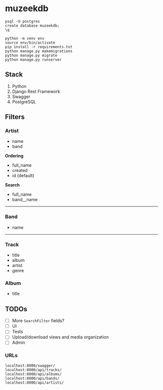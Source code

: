 # muzeekdb

```
psql -U postgres
create database muzeekdb;
\q

python -m venv env
source env/bin/activate
pip install -r requirements.txt
python manage.py makemigrations
python manage.py migrate
python manage.py runserver
```

## Stack

1. Python
2. Django Rest Framework
3. Swagger
4. PostgreSQL

## Filters

### Artist
- name
- band

**Ordering**
- full_name
- created
- id (default)

**Search**
- full_name
- band__name

---

### Band
- name

---

### Track
- title
- album
- artist
- genre

### Album
- title

## TODOs

- [ ] More `SearchFilter` fields?
- [ ] UI
- [ ] Tests
- [ ] Upload/download views and media organization
- [ ] Admin

### URLs
    localhost:8000/swagger/
    localhost:8000/api/tracks/
    localhost:8000/api/albums/
    localhost:8000/api/bands/
    localhost:8000/api/artists/
